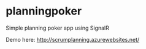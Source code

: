 # planningpoker
Simple planning poker app using SignalR

Demo here: http://scrumplanning.azurewebsites.net/
